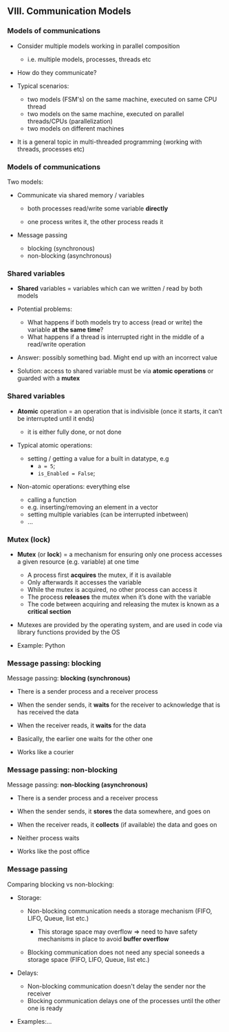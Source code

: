 ## VIII. Communication Models

### Models of communications

- Consider multiple models working in parallel composition

  - i.e. multiple models, processes, threads etc
  
- How do they communicate?

- Typical scenarios:

  - two models (FSM's) on the same machine, executed on same CPU thread
  - two models on the same machine, executed on parallel threads/CPUs (parallelization)
  - two models on different machines

- It is a general topic in multi-threaded programming (working with threads, processes etc)

### Models of communications

Two models:

- Communicate via shared memory / variables
  
  - both processes read/write some variable **directly**
  
  - one process writes it, the other process reads it

- Message passing

  - blocking (synchronous)
  - non-blocking (asynchronous)

### Shared variables

- **Shared** variables = variables which can we written / read by both models

- Potential problems: 
  
  - What happens if both models try to access (read or write) the variable **at the same time**?
  - What happens if a thread is interrupted right in the middle of a read/write operation
  
- Answer: possibly something bad. Might end up with an incorrect value
    
- Solution: access to shared variable must be via **atomic
operations** or guarded with a **mutex**

### Shared variables

- **Atomic** operation = an operation that is indivisible (once
  it starts, it can’t be interrupted until it ends)
  
  - it is either fully done, or not done
  
- Typical atomic operations:

  - setting / getting a value for a built in datatype, e.g
    - `a = 5`;
    - `is_Enabled = False`;

- Non-atomic operations: everything else
    
    - calling a function
    - e.g. inserting/removing an element in a vector
    - setting multiple variables (can be interrupted inbetween)
    - ...

### Mutex (lock)

- **Mutex** (or **lock**) = a mechanism for ensuring only one process
accesses a given resource (e.g. variable) at one time

  - A process first **acquires** the mutex, if it is available
  - Only afterwards it accesses the variable
  - While the mutex is acquired, no other process can access it
  - The process **releases** the mutex when it’s done with the
variable
  - The code between acquiring and releasing the mutex is known as a **critical section**
  
- Mutexes are provided by the operating system, and are used in code via library functions provided by the OS

- Example: Python

### Message passing: blocking

Message passing: **blocking (synchronous)**

- There is a sender process and a receiver process

- When the sender sends, it **waits** for the receiver to acknowledge that is has received the data

- When the receiver reads, it **waits** for the data

- Basically, the earlier one waits for the other one

- Works like a courier


### Message passing: non-blocking

Message passing: **non-blocking (asynchronous)**

- There is a sender process and a receiver process

- When the sender sends, it **stores** the data somewhere, and goes on

- When the receiver reads, it **collects** (if available) the data and goes on

- Neither process waits

- Works like the post office

### Message passing

Comparing blocking vs non-blocking:

- Storage:

  - Non-blocking communication needs a storage mechanism (FIFO, LIFO, Queue, list etc.)
    
    - This storage space may overflow => need to have safety mechanisms in place to avoid **buffer overflow**

  - Blocking communication does not need any special soneeds a storage space (FIFO, LIFO, Queue, list etc.)

- Delays:

    - Non-blocking communication doesn't delay the sender nor the receiver
    - Blocking communication delays one of the processes until the other one is ready

- Examples:...
